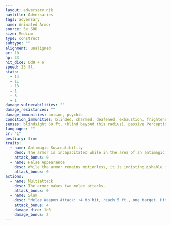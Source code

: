 ```yaml
---
layout: adversary.njk
navtitle: Adversaries
tags: adversary
name: Animated Armor
source: 5e SRD
size: Medium
type: construct
subtype: ""
alignment: unaligned
ac: 18
hp: 33
hit_dice: 6d8 + 6
speed: 25 ft.
stats:
  - 14
  - 11
  - 13
  - 1
  - 3
  - 1
damage_vulnerabilities: ""
damage_resistances: ""
damage_immunities: poison, psychic
condition_immunities: blinded, charmed, deafened, exhaustion, frightened, paralyzed, petrified, poisoned
senses: blindsight 60 ft. (blind beyond this radius), passive Perception 6
languages: ""
cr: "1"
bestiary: true
traits:
  - name: Antimagic Susceptibility
    desc: The armor is incapacitated while in the area of an antimagic field. If targeted by dispel magic, the armor must succeed on a Constitution saving throw against the caster's spell save DC or fall unconscious for 1 minute.
    attack_bonus: 0
  - name: False Appearance
    desc: While the armor remains motionless, it is indistinguishable from a normal suit of armor.
    attack_bonus: 0
actions:
  - name: Multiattack
    desc: The armor makes two melee attacks.
    attack_bonus: 0
  - name: Slam
    desc: "Melee Weapon Attack: +4 to hit, reach 5 ft., one target. Hit: 5 (1d6 + 2) bludgeoning damage."
    attack_bonus: 4
    damage_dice: 1d6
    damage_bonus: 2
---
```



